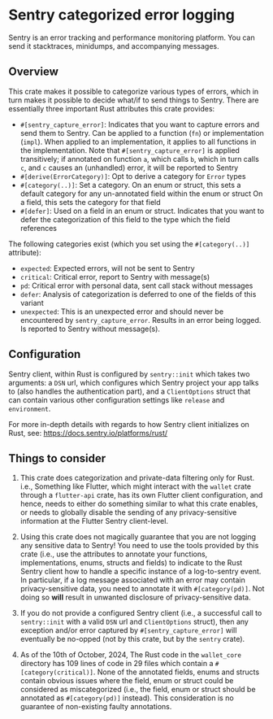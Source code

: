# Sentry categorized error logging

Sentry is an error tracking and performance monitoring platform. You can send it
stacktraces, minidumps, and accompanying messages.

## Overview

This crate makes it possible to categorize various types of errors, which in
turn makes it possible to decide what/if to send things to Sentry. There are
essentially three important Rust attributes this crate provides:

  * `#[sentry_capture_error]`: Indicates that you want to capture errors and
    send them to Sentry. Can be applied to a function (`fn`) or implementation
    (`impl`). When applied to an implementation, it applies to all functions
    in the implementation. Note that `#[sentry_capture_error]` is applied
    transitively; if annotated on function `a`, which calls `b`, which in turn
    calls `c`, and `c` causes an (unhandled) error, it will be reported to
    Sentry
  * `#[derive(ErrorCategory)]`: Opt to derive a category for `Error` types
  * `#[category(..)]`: Set a category. On an enum or struct, this sets a
    default category for any un-annotated field within the enum or struct
    On a field, this sets the category for that field
  * `#[defer]`: Used on a field in an enum or struct. Indicates that you want
    to defer the categorization of this field to the type which the field
    references

The following categories exist (which you set using the `#[category(..)]`
attribute):

  * `expected`: Expected errors, will not be sent to Sentry
  * `critical`: Critical error, report to Sentry with message(s)
  * `pd`: Critical error with personal data, sent call stack without messages
  * `defer`: Analysis of categorization is deferred to one of the fields
    of this variant
  * `unexpected`: This is an unexpected error and should never be encountered
    by `sentry_capture_error`. Results in an error being logged. Is reported
    to Sentry without message(s).

## Configuration

Sentry client, within Rust is configured by `sentry::init` which takes two
arguments: a `DSN` url, which configures which Sentry project your app talks to
(also handles the authentication part), and a `ClientOptions` struct that can
contain various other configuration settings like `release` and `environment`.

For more in-depth details with regards to how Sentry client initializes on Rust,
see: https://docs.sentry.io/platforms/rust/

## Things to consider

1. This crate does categorization and private-data filtering only for Rust.
   i.e., Something like Flutter, which might interact with the `wallet` crate
   through a `flutter-api` crate, has its own Flutter client configuration,
   and hence, needs to either do something similar to what this crate enables,
   or needs to globally disable the sending of any privacy-sensitive information
   at the Flutter Sentry client-level.

2. Using this crate does not magically guarantee that you are not logging any
   sensitive data to Sentry! You need to use the tools provided by this crate
   (i.e., use the attributes to annotate your functions, implementations, enums,
   structs and fields) to indicate to the Rust Sentry client how to handle a
   specific instance of a log-to-sentry event. In particular, if a log message
   associated with an error may contain privacy-sensitive data, you need to
   annotate it with `#[category(pd)]`. Not doing so **will** result in unwanted
   disclosure of privacy-sensitive data.

3. If you do not provide a configured Sentry client (i.e., a successful call to
   `sentry::init` with a valid `DSN` url and `ClientOptions` struct), then any
   exception and/or error captured by `#[sentry_capture_error]` will eventually
   be no-opped (not by this crate, but by the `sentry` crate).

4. As of the 10th of October, 2024, The Rust code in the `wallet_core` directory
   has 109 lines of code in 29 files which contain a `#[category(critical)]`.
   None of the annotated fields, enums and structs contain obvious issues where
   the field, enum or struct could be considered as miscategorized (i.e., the
   field, enum or struct should be annotated as `#[category(pd)]` instead).
   This consideration is no guarantee of non-existing faulty annotations.
